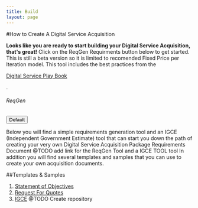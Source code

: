 ```yaml
---
title: Build
layout: page
---
```


#How to Create A Digital Service Acquisition


<strong>Looks like you are ready to start building your Digital Service Acquisition, that's great!</strong> Click on the ReqGen Requirments button below to get started. This is still a beta version so it is limited to recomended Fixed Price per Iteration model. This tool includes the best practices from the <p><a href="https://playbook.cio.gov/">Digital Service Play Book</a></p>
.

<h6>ReqGen</h6>
   <div class="button_wrapper">
    <button class="https://acquisition-planning-beta.herokuapp.com" type="button">Default</button>
  </div>


Below you will find a simple requirements generation tool and an IGCE (Independent Government Estimate) tool that can start you down the path of creating your very own Digital Service Acquisition Package Requirements Document @TODO add link for the ReqGen Tool and a IGCE TOOL tool 
In addition you will find several templates and samples that you can use to create your own acquisition documents.
<span class="anchor" id="data-custodian-development"></span>

##Templates & Samples

1. [Statement of Objectives](/developers)
2. [Request For Quotes](https://github.com/energyos/OpenESPI-Common-java/blob/master/etc/espiDerived.xsd)
3. [IGCE](/library/video)
@TODO Create repository


